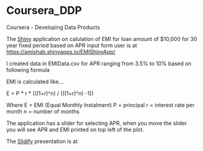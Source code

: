 # Coursera_DDP
Coursera - Developing Data Products

The [Shiny](http://shiny.rstudio.com/) application on calulation of EMI for loan amount of $10,000 for 30 year fixed period based on APR input form user is at https://amishab.shinyapps.io/EMIShinyApp/

I created data in EMIData.csv for APR ranging from 3.5% to 10% based on following formula

EMI is calculated like...

E = P * r * (((1+r)^n) / (((1+r)^n) -1))

Where 
E = EMI (Equal Monthly Instalment)
P = principal
r = interest rate per month
n = number of months

The application has a slider for selecting APR, when you move the slider you will see APR and EMI printed on top left of the plot.

The [Slidify](http://slidify.org/) presentation is at
